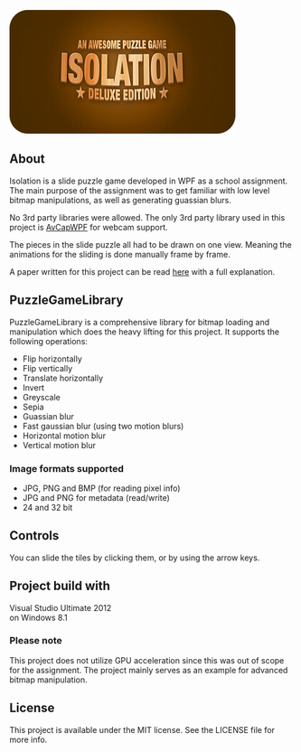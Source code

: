 ![](splash.png)

## About
Isolation is a slide puzzle game developed in WPF as a school assignment. The main purpose of the assignment was to get familiar with low level bitmap manipulations, as well as generating guassian blurs.

No 3rd party libraries were allowed. The only 3rd party library used in this project is [AvCapWPF](https://github.com/sam-lippert/AvCapWpf) for webcam support.

The pieces in the slide puzzle all had to be drawn on one view. Meaning the animations for the sliding is done manually frame by frame.

A paper written for this project can be read [here](https://silverfox.be/files/isolation-paper.pdf) with a full explanation.



## PuzzleGameLibrary
PuzzleGameLibrary is a comprehensive library for bitmap loading and manipulation which does the heavy lifting for this project. It supports the following operations:

* Flip horizontally
* Flip vertically
* Translate horizontally
* Invert
* Greyscale
* Sepia
* Guassian blur
* Fast gaussian blur (using two motion blurs)
* Horizontal motion blur
* Vertical motion blur

### Image formats supported
* JPG, PNG and BMP (for reading pixel info)
* JPG and PNG for metadata (read/write)
* 24 and 32 bit

## Controls
You can slide the tiles by clicking them, or by using the arrow keys.

## Project build with
Visual Studio Ultimate 2012  
on Windows 8.1

### Please note
This project does not utilize GPU acceleration since this was out of scope for the assignment. The project mainly serves as an example for advanced bitmap manipulation.

## License

This project is available under the MIT license. See the LICENSE file for more info.